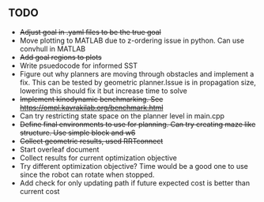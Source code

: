## TODO
- <s>Adjust goal in .yaml files to be the true goal</s>
- Move plotting to MATLAB due to z-ordering issue in python. Can use convhull in MATLAB
- <s>Add goal regions to plots</s>
- Write psuedocode for informed SST
- Figure out why planners are moving through obstacles and implement a fix. This can be tested by geometric planner.Issue is in propagation size, lowering this should fix it but increase time to solve
- <s> Implement kinodynamic benchmarking. See https://ompl.kavrakilab.org/benchmark.html </s>
- Can try restricting state space on the planner level in main.cpp
- <s> Define final environments to use for planning. Can try creating maze like structure. Use simple block and w6 </s>
- <s> Collect geometric results, used RRTconnect </s>
- Start overleaf document
- Collect results for current optimization objective
- Try different optimization objective? Time would be a good one to use since the robot can rotate when stopped.
- Add check for only updating path if future expected cost is better than current cost
